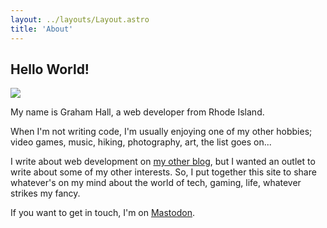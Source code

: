 ```yaml
---
layout: ../layouts/Layout.astro
title: 'About'
---
```


## Hello World!

![](/portrait.png)

My name is Graham Hall, a web developer from Rhode Island.

When I'm not writing code, I'm usually enjoying one of my other hobbies; video games, music, hiking, photography, art, the list goes on...

I write about web development on [my other blog](https://ghall.dev/blog), but I wanted an outlet to write about some of my other interests. So, I put together this site to share whatever's on my mind about the world of tech, gaming, life, whatever strikes my fancy.

If you want to get in touch, I'm on [Mastodon](https://home.social/@ghalldev).
